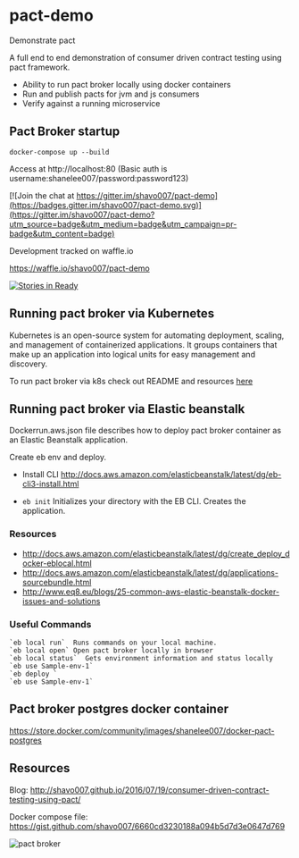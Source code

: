 
# pact-demo

Demonstrate pact

A full end to end demonstration of consumer driven contract testing using pact framework.

* Ability to run pact broker locally using docker containers
* Run and publish pacts for jvm and js consumers
* Verify against a running microservice

## Pact Broker startup

`docker-compose up --build`

Access at http://localhost:80 (Basic auth is username:shanelee007/password:password123)

[![Join the chat at https://gitter.im/shavo007/pact-demo](https://badges.gitter.im/shavo007/pact-demo.svg)](https://gitter.im/shavo007/pact-demo?utm_source=badge&utm_medium=badge&utm_campaign=pr-badge&utm_content=badge)


Development tracked on waffle.io

https://waffle.io/shavo007/pact-demo

[![Stories in Ready](https://badge.waffle.io/shavo007/pact-demo.png?label=ready&title=Ready)](https://waffle.io/shavo007/pact-demo)

## Running pact broker via Kubernetes

Kubernetes is an open-source system for automating deployment, scaling, and management of containerized applications. It groups containers that make up an application into logical units for easy management and discovery.

To run pact broker via k8s check out README and resources [here](https://github.com/shavo007/pact-demo/blob/master/kubernetes/README.md)

## Running pact broker via Elastic beanstalk

Dockerrun.aws.json file describes how to deploy pact broker container as an Elastic Beanstalk application.

Create eb env and deploy.

* Install CLI
http://docs.aws.amazon.com/elasticbeanstalk/latest/dg/eb-cli3-install.html


* `eb init` Initializes your directory with the EB CLI. Creates the application.



### Resources

* http://docs.aws.amazon.com/elasticbeanstalk/latest/dg/create_deploy_docker-eblocal.html
* http://docs.aws.amazon.com/elasticbeanstalk/latest/dg/applications-sourcebundle.html
* http://www.eq8.eu/blogs/25-common-aws-elastic-beanstalk-docker-issues-and-solutions


### Useful Commands

```
`eb local run`  Runs commands on your local machine.
`eb local open` Open pact broker locally in browser
`eb local status`  Gets environment information and status locally
`eb use Sample-env-1`
`eb deploy `
`eb use Sample-env-1`
```




## Pact broker postgres docker container

https://store.docker.com/community/images/shanelee007/docker-pact-postgres

## Resources
Blog:  http://shavo007.github.io/2016/07/19/consumer-driven-contract-testing-using-pact/

Docker compose file: https://gist.github.com/shavo007/6660cd3230188a094b5d7d3e0647d769


![pact broker]( http://shavo007.github.io/content/images/2016/07/Screen-Shot-2016-07-30-at-8-18-09-PM.png)
